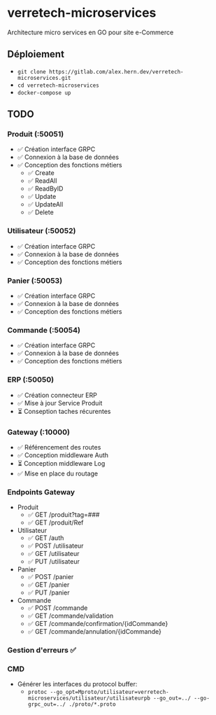 # verretech-microservices
Architecture micro services en GO pour site e-Commerce

## Déploiement
* ```git clone https://gitlab.com/alex.hern.dev/verretech-microservices.git```
* ```cd verretech-microservices```
* ```docker-compose up```

## TODO
### Produit (:50051)
* ✅ Création interface GRPC
* ✅ Connexion à la base de données
* ✅ Conception des fonctions métiers
  * ✅ Create
  * ✅ ReadAll
  * ✅ ReadByID
  * ✅ Update
  * ✅ UpdateAll
  * ✅ Delete
### Utilisateur (:50052)
* ✅ Création interface GRPC
* ✅ Connexion à la base de données
* ✅ Conception des fonctions métiers
### Panier (:50053)
* ✅ Création interface GRPC
* ✅ Connexion à la base de données
* ✅ Conception des fonctions métiers
### Commande (:50054)
* ✅ Création interface GRPC
* ✅ Connexion à la base de données
* ✅ Conception des fonctions métiers
### ERP (:50050)
* ✅ Création connecteur ERP
* ✅ Mise à jour Service Produit
* ⏳ Conseption taches récurentes
### Gateway (:10000)
* ✅ Référencement des routes
* ✅ Conception middleware Auth
* ⏳ Conception middleware Log
* ✅ Mise en place du routage
### Endpoints Gateway
* Produit
  * ✅ GET /produit?tag=###
  * ✅ GET /produit/Ref
* Utilisateur
  * ✅ GET /auth
  * ✅ POST /utilisateur
  * ✅ GET /utilisateur
  * ✅ PUT /utilisateur
* Panier
  * ✅ POST /panier
  * ✅ GET /panier
  * ✅ PUT /panier
* Commande
  * ✅ POST /commande
  * ✅ GET /commande/validation
  * ✅ GET /commande/confirmation/{idCommande}
  * ✅ GET /commande/annulation/{idCommande}

### Gestion d'erreurs ✅

### CMD
* Générer les interfaces du protocol buffer:
  * ```protoc --go_opt=Mproto/utilisateur=verretech-microservices/utilisateur/utilisateurpb --go_out=../ --go-grpc_out=../ ./proto/*.proto```